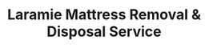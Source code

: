 ---
layout: location.njk
title: Laramie Mattress Removal & Disposal Service
description: Professional mattress removal in Laramie, Wyoming. Next-day pickup  Licensed, insured, and eco-friendly. Serving University of Wyoming students and 15+ neighborhoods.
permalink: /mattress-removal/wyoming/laramie/
city: Laramie
state: Wyoming
stateSlug: wyoming
tier: 3
coordinates:
  lat: 41.3114
  lng: -105.5911
pricing:
  startingPrice: 125
  single: 125
  queen: 125
  king: 135
  boxSpring: 30
neighborhoods:
  - name: University District
    zipCodes: ["82070"]
  - name: Downtown Historic
    zipCodes: ["82072"]
  - name: North Laramie
    zipCodes: ["82071"]
  - name: Northeast Residential
    zipCodes: ["82071"]
  - name: Campus Area
    zipCodes: ["82070"]
  - name: Faculty Housing
    zipCodes: ["82070"]
  - name: Student Apartments
    zipCodes: ["82070"]
  - name: Depot District
    zipCodes: ["82072"]
  - name: Historic Residential
    zipCodes: ["82072"]
  - name: Suburban North
    zipCodes: ["82071"]
  - name: Campus Gateway
    zipCodes: ["82070"]
  - name: University Heights
    zipCodes: ["82070"]
  - name: Railroad District
    zipCodes: ["82072"]
  - name: Eastside
    zipCodes: ["82070"]
  - name: Westside
    zipCodes: ["82072"]
zipCodes: ["82070", "82071", "82072", "82073"]
recyclingPartners:
  - City of Laramie Recycling Center
  - Wyoming Disposal Systems
  - Green Girl Recycling
localRegulations: Wyoming requires licensed haulers for commercial mattress disposal. Laramie City Landfill accepts residential mattresses with proper preparation. University housing has specific bulk item removal protocols for student move-outs.
nearbyCities:
  - name: Cheyenne
    slug: cheyenne
    distance: 45
  - name: Casper
    slug: casper
    distance: 215
pageContent:
  heroDescription: |
    Professional mattress removal serving University of Wyoming students and Laramie families. Next-day pickup during peak move-out periods. Over 1 million mattresses recycled nationwide. Licensed, insured, and eco-friendly disposal. Book online in 60 seconds for your dorm, apartment, or home.
  aboutService: |
    <p>Laramie's unique college town dynamics create concentrated mattress disposal needs during student move-in and move-out periods. Our service handles the challenge of University of Wyoming's housing turnover while serving year-round residents throughout the city's diverse neighborhoods.</p>
    
    <p>We understand the timing pressures of academic calendars. August move-ins and May graduations create massive demand spikes that overwhelm standard disposal options. Our team scales capacity during these critical periods, ensuring students can focus on their transitions while we handle the logistics.</p>
    
    <p>From downtown's historic railroad district to campus-area student housing, each neighborhood presents unique access challenges. Our experience with everything from cramped dorm rooms to faculty family homes means we adapt our approach to serve Laramie's diverse housing landscape effectively.</p>
  serviceAreasIntro: Serving all University of Wyoming students and Laramie residents across 15+ neighborhoods, from campus housing to suburban family homes.
  howItWorksScheduling: Select your preferred pickup time, with same-day availability during non-peak periods and guaranteed next-day service during busy academic transitions.
  howItWorksService: Our team arrives with proper equipment for high-altitude conditions and narrow campus access points. We handle everything from residence hall stairs to apartment building coordination.
  howItWorksDisposal: Mattresses are transported to certified recycling facilities, supporting Laramie's environmental goals and the University of Wyoming's sustainability initiatives.
  regulationsCompliance: We coordinate with university housing protocols and meet all city disposal requirements, simplifying the process for students and residents.
  environmentalImpact: |
    <p>Laramie's commitment to environmental stewardship aligns perfectly with our recycling mission. The city's 2020 net-zero carbon resolution and University of Wyoming's campus sustainability programs create a community that values responsible waste management.</p>
    
    <p>During peak move-out periods, student housing generates thousands of discarded mattresses. Without proper handling, these would overwhelm the city's landfill system. Our recycling partnerships divert 80% of mattress materials from landfills, supporting both city and university environmental goals.</p>
    
    <p>The high-altitude environment adds complexity to waste management, but also creates opportunities. Mattress materials that survive Laramie's extreme weather conditions are particularly valuable for recycling, as they demonstrate exceptional durability and material quality.</p>
  sidebarStats:
    mattressesRemoved: 450
reviews:
  count: 73
  featured:
    - author: Jake M.
      text: "Senior year move-out was stressing me about the old mattress in my apartment. These guys scheduled around my finals week and had it gone in like 15 minutes. Way easier than trying to coordinate with university housing disposal."
      neighborhood: University District
    - author: Lisa R.
      text: "Faculty housing doesn't have great options for bulky item disposal. Called them Saturday morning and they came out same afternoon. Professional team that understood our community standards."
      neighborhood: Faculty Housing
    - author: Connor P.
      text: "Graduating this month and my roommate left his mattress behind. Thought I'd be stuck dealing with it all summer, but they handled pickup and took care of everything. Saved me probably 3 hours of hassle."
      neighborhood: Campus Area
faqs:
  - question: "Do you handle University of Wyoming student housing pickup?"
    answer: "Yes, we work with both on-campus and off-campus student housing. We coordinate with residence hall policies and apartment complex requirements to ensure smooth pickups during move-out periods."
  - question: "Can you pick up during peak move-out times in May?"
    answer: "Absolutely. We scale our capacity during graduation season and finals week to handle the increased demand. Book early during peak periods for guaranteed next-day service."
  - question: "What's included in the $125 pickup price for students?"
    answer: "Our base price includes pickup, careful handling, transportation, and eco-friendly disposal. We provide the reliable service students need during stressful move-out periods."
  - question: "Do you serve faculty and staff housing areas?"
    answer: "Yes, we serve all Laramie neighborhoods including faculty housing areas near campus. Our team understands the professional standards expected in university community areas."
  - question: "Can you handle apartment buildings and residence halls?"
    answer: "We regularly work with student apartment complexes and coordinate with residence hall protocols. Our team navigates stairs, elevators, and building requirements efficiently."
  - question: "Are you licensed for waste removal in Albany County?"
    answer: "Yes, we're fully licensed and insured for mattress removal in Albany County. We handle all regulatory requirements so students and residents don't have to deal with disposal restrictions."
  - question: "Do you offer same-day pickup for urgent situations?"
    answer: "During non-peak periods, we often provide same-day service. During busy academic periods (move-in/move-out), we guarantee next-day pickup with advance scheduling."
  - question: "How do you handle Laramie's winter weather conditions?"
    answer: "Our team is equipped for high-altitude and winter weather operations. We coordinate timing with weather windows and have proper equipment for safe pickup in challenging conditions."
---